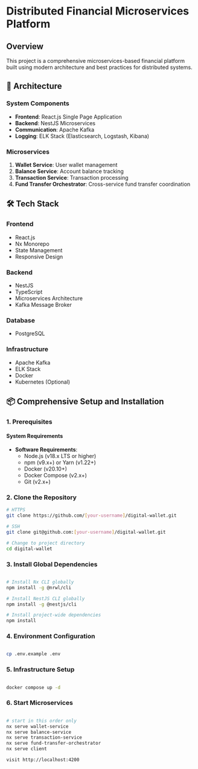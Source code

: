 # Distributed Financial Microservices Platform

## Overview

This project is a comprehensive microservices-based financial platform built using modern architecture and best practices for distributed systems.

## 🚀 Architecture

### System Components
- **Frontend**: React.js Single Page Application
- **Backend**: NestJS Microservices
- **Communication**: Apache Kafka
- **Logging**: ELK Stack (Elasticsearch, Logstash, Kibana)

### Microservices
1. **Wallet Service**: User wallet management
2. **Balance Service**: Account balance tracking
3. **Transaction Service**: Transaction processing
4. **Fund Transfer Orchestrator**: Cross-service fund transfer coordination

## 🛠 Tech Stack

### Frontend
- React.js
- Nx Monorepo
- State Management
- Responsive Design

### Backend
- NestJS
- TypeScript
- Microservices Architecture
- Kafka Message Broker

### Database
- PostgreSQL

### Infrastructure
- Apache Kafka
- ELK Stack
- Docker
- Kubernetes (Optional)

## 📦 Comprehensive Setup and Installation

### 1. Prerequisites

#### System Requirements

- **Software Requirements**:
  - Node.js (v18.x LTS or higher)
  - npm (v9.x+) or Yarn (v1.22+)
  - Docker (v20.10+)
  - Docker Compose (v2.x+)
  - Git (v2.x+)

### 2. Clone the Repository

```bash
# HTTPS
git clone https://github.com/[your-username]/digital-wallet.git

# SSH
git clone git@github.com:[your-username]/digital-wallet.git

# Change to project directory
cd digital-wallet
```

### 3. Install Global Dependencies

```bash

# Install Nx CLI globally
npm install -g @nrwl/cli

# Install NestJS CLI globally
npm install -g @nestjs/cli

# Install project-wide dependencies
npm install

```

### 4. Environment Configuration

```bash

cp .env.example .env

```

### 5. Infrastructure Setup

```bash

docker compose up -d

```

### 6. Start Microservices

```bash

# start in this order only
nx serve wallet-service
nx serve balance-service
nx serve transaction-service
nx serve fund-transfer-orchestrator
nx serve client

visit http://localhost:4200

```
